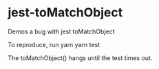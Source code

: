 # jest-toMatchObject
Demos a bug with jest toMatchObject


To reproduce, run
yarn
yarn test

The toMatchObject() hangs until the test times out.
